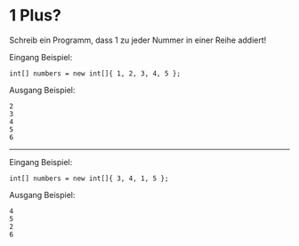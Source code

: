 # 1 Plus?

Schreib ein Programm, dass 1 zu jeder Nummer in einer Reihe addiert!

Eingang Beispiel:

    int[] numbers = new int[]{ 1, 2, 3, 4, 5 };

Ausgang Beispiel:

    2
    3
    4
    5
    6

---

Eingang Beispiel:

    int[] numbers = new int[]{ 3, 4, 1, 5 };

Ausgang Beispiel:

    4
    5
    2
    6
